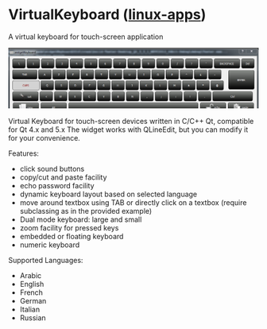 # VirtualKeyboard (<a href='https://www.linux-apps.com/p/1132203'>linux-apps</a>)
A virtual keyboard for touch-screen application

<img src=keyboard.png />

Virtual Keyboard  for touch-screen devices written in C/C++ Qt, compatible for Qt 4.x and 5.x
The widget works with QLineEdit, but you can modify it for your convenience.

Features:
* click sound buttons
* copy/cut and paste facility
* echo password facility
* dynamic keyboard layout based on selected language
* move around textbox using TAB or directly click on a textbox (require subclassing as in the provided example)
* Dual mode keyboard: large and small
* zoom facility for pressed keys
* embedded or floating keyboard
* numeric keyboard

Supported Languages:
* Arabic
* English
* French
* German
* Italian
* Russian

